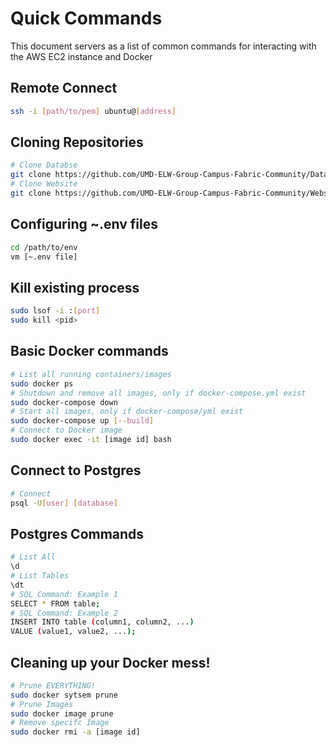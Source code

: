 # Quick Commands
This document servers as a list of common commands for interacting with the AWS EC2 instance and Docker

## Remote Connect
```bash
ssh -i [path/to/pem] ubuntu@[address]
```
## Cloning Repositories 
```bash
# Clone Databse
git clone https://github.com/UMD-ELW-Group-Campus-Fabric-Community/Database-1.git
# Clone Website
git clone https://github.com/UMD-ELW-Group-Campus-Fabric-Community/Website.git
```

## Configuring ~.env files
```bash
cd /path/to/env
vm [~.env file]
```

## Kill existing process
```bash
sudo lsof -i :[port]
sudo kill <pid>
```

## Basic Docker commands
```bash
# List all running containers/images
sudo docker ps
# Shutdown and remove all images, only if docker-compose.yml exist
sudo docker-compose down
# Start all images, only if docker-compose/yml exist
sudo docker-compose up [--build]
# Connect to Docker image
sudo docker exec -it [image id] bash
```
## Connect to Postgres
```bash
# Connect
psql -U[user] [database]
```
## Postgres Commands
```bash
# List All
\d
# List Tables
\dt
# SQL Command: Example 1
SELECT * FROM table;
# SQL Command: Example 2
INSERT INTO table (column1, column2, ...)
VALUE (value1, value2, ...);
```

## Cleaning up your Docker mess!
```bash
# Prune EVERYTHING!
sudo docker sytsem prune
# Prune Images
sudo docker image prune
# Remove specifc Image
sudo docker rmi -a [image id]
```
